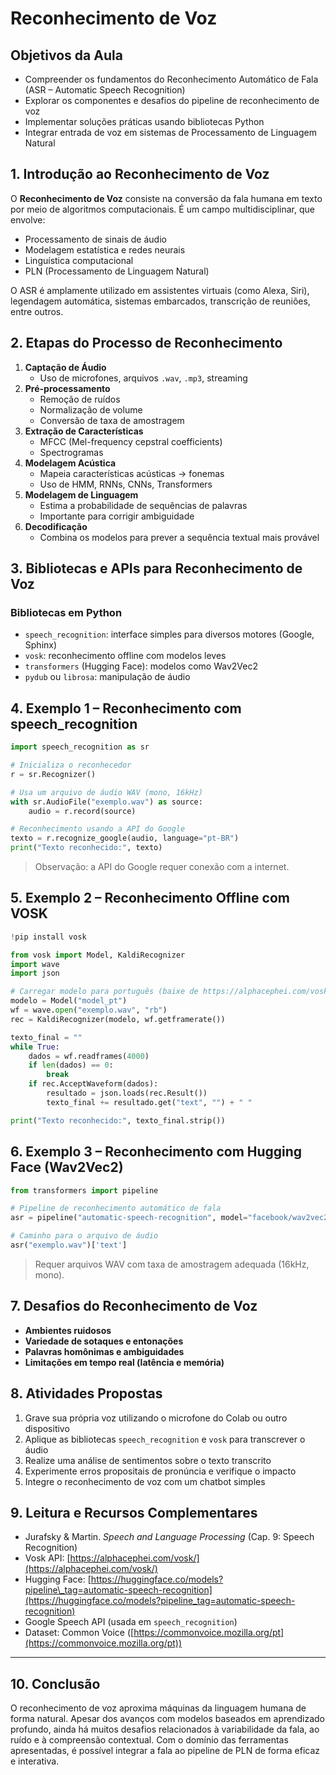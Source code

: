 # Reconhecimento de Voz

## Objetivos da Aula

- Compreender os fundamentos do Reconhecimento Automático de Fala (ASR – Automatic Speech Recognition)
- Explorar os componentes e desafios do pipeline de reconhecimento de voz
- Implementar soluções práticas usando bibliotecas Python
- Integrar entrada de voz em sistemas de Processamento de Linguagem Natural


## 1. Introdução ao Reconhecimento de Voz

O **Reconhecimento de Voz** consiste na conversão da fala humana em texto por meio de algoritmos computacionais. É um campo multidisciplinar, que envolve:

- Processamento de sinais de áudio
- Modelagem estatística e redes neurais
- Linguística computacional
- PLN (Processamento de Linguagem Natural)

O ASR é amplamente utilizado em assistentes virtuais (como Alexa, Siri), legendagem automática, sistemas embarcados, transcrição de reuniões, entre outros.


## 2. Etapas do Processo de Reconhecimento

1. **Captação de Áudio**
   - Uso de microfones, arquivos `.wav`, `.mp3`, streaming
2. **Pré-processamento**
   - Remoção de ruídos
   - Normalização de volume
   - Conversão de taxa de amostragem
3. **Extração de Características**
   - MFCC (Mel-frequency cepstral coefficients)
   - Spectrogramas
4. **Modelagem Acústica**
   - Mapeia características acústicas → fonemas
   - Uso de HMM, RNNs, CNNs, Transformers
5. **Modelagem de Linguagem**
   - Estima a probabilidade de sequências de palavras
   - Importante para corrigir ambiguidade
6. **Decodificação**
   - Combina os modelos para prever a sequência textual mais provável


## 3. Bibliotecas e APIs para Reconhecimento de Voz

### Bibliotecas em Python

- `speech_recognition`: interface simples para diversos motores (Google, Sphinx)
- `vosk`: reconhecimento offline com modelos leves
- `transformers` (Hugging Face): modelos como Wav2Vec2
- `pydub` ou `librosa`: manipulação de áudio


## 4. Exemplo 1 – Reconhecimento com speech_recognition

```python
import speech_recognition as sr

# Inicializa o reconhecedor
r = sr.Recognizer()

# Usa um arquivo de áudio WAV (mono, 16kHz)
with sr.AudioFile("exemplo.wav") as source:
    audio = r.record(source)

# Reconhecimento usando a API do Google
texto = r.recognize_google(audio, language="pt-BR")
print("Texto reconhecido:", texto)
```

> Observação: a API do Google requer conexão com a internet.


## 5. Exemplo 2 – Reconhecimento Offline com VOSK

```python
!pip install vosk

from vosk import Model, KaldiRecognizer
import wave
import json

# Carregar modelo para português (baixe de https://alphacephei.com/vosk/models)
modelo = Model("model_pt")
wf = wave.open("exemplo.wav", "rb")
rec = KaldiRecognizer(modelo, wf.getframerate())

texto_final = ""
while True:
    dados = wf.readframes(4000)
    if len(dados) == 0:
        break
    if rec.AcceptWaveform(dados):
        resultado = json.loads(rec.Result())
        texto_final += resultado.get("text", "") + " "

print("Texto reconhecido:", texto_final.strip())
```


## 6. Exemplo 3 – Reconhecimento com Hugging Face (Wav2Vec2)

```python
from transformers import pipeline

# Pipeline de reconhecimento automático de fala
asr = pipeline("automatic-speech-recognition", model="facebook/wav2vec2-large-xlsr-53-portuguese")

# Caminho para o arquivo de áudio
asr("exemplo.wav")['text']
```

> Requer arquivos WAV com taxa de amostragem adequada (16kHz, mono).


## 7. Desafios do Reconhecimento de Voz

* **Ambientes ruidosos**
* **Variedade de sotaques e entonações**
* **Palavras homônimas e ambiguidades**
* **Limitações em tempo real (latência e memória)**


## 8. Atividades Propostas

1. Grave sua própria voz utilizando o microfone do Colab ou outro dispositivo
2. Aplique as bibliotecas `speech_recognition` e `vosk` para transcrever o áudio
3. Realize uma análise de sentimentos sobre o texto transcrito
4. Experimente erros propositais de pronúncia e verifique o impacto
5. Integre o reconhecimento de voz com um chatbot simples


## 9. Leitura e Recursos Complementares

* Jurafsky & Martin. *Speech and Language Processing* (Cap. 9: Speech Recognition)
* Vosk API: [https://alphacephei.com/vosk/](https://alphacephei.com/vosk/)
* Hugging Face: [https://huggingface.co/models?pipeline\_tag=automatic-speech-recognition](https://huggingface.co/models?pipeline_tag=automatic-speech-recognition)
* Google Speech API (usada em `speech_recognition`)
* Dataset: Common Voice ([https://commonvoice.mozilla.org/pt](https://commonvoice.mozilla.org/pt))
---

## 10. Conclusão

O reconhecimento de voz aproxima máquinas da linguagem humana de forma natural. Apesar dos avanços com modelos baseados em aprendizado profundo, ainda há muitos desafios relacionados à variabilidade da fala, ao ruído e à compreensão contextual. Com o domínio das ferramentas apresentadas, é possível integrar a fala ao pipeline de PLN de forma eficaz e interativa.
